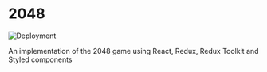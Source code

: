 # 2048
![Deployment](https://github.com/gonzalonaveira/2048/workflows/Deployment/badge.svg)

An implementation of the 2048 game using React, Redux, Redux Toolkit and Styled components
